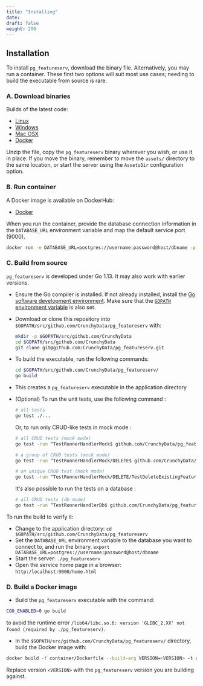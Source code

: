 ```yaml
---
title: "Installing"
date:
draft: false
weight: 200
---
```


## Installation

To install `pg_featureserv`, download the binary file. Alternatively, you may run a container. These first two options will suit most use cases; needing to build the executable from source is rare.

### A. Download binaries

Builds of the latest code:

* [Linux](https://postgisftw.s3.amazonaws.com/pg_featureserv_latest_linux.zip)
* [Windows](https://postgisftw.s3.amazonaws.com/pg_featureserv_latest_windows.zip)
* [Mac OSX](https://postgisftw.s3.amazonaws.com/pg_featureserv_latest_macos.zip)
* [Docker](https://hub.docker.com/r/pramsey/pg_featureserv)

Unzip the file, copy the `pg_featureserv` binary wherever you wish, or use it in place. If you move the binary, remember to move the `assets/` directory to the same location, or start the server using the `AssetsDir` configuration option.

### B. Run container

A Docker image is available on DockerHub:

* [Docker](https://hub.docker.com/r/pramsey/pg_featureserv/)

When you run the container, provide the database connection information in the `DATABASE_URL` environment variable and map the default service port (9000).

```sh
docker run -e DATABASE_URL=postgres://username:password@host/dbname -p 9000:9000 pramsey/pg_featureserv
```

### C. Build from source

`pg_featureserv` is developed under Go 1.13.  It may also work with earlier versions.

* Ensure the Go compiler is installed. If not already installed, install the [Go software development environment](https://golang.org/doc/install). Make sure that the [`GOPATH` environment variable](https://github.com/golang/go/wiki/SettingGOPATH) is also set.

* Download or clone this repository into `$GOPATH/src/github.com/CrunchyData/pg_featureserv` with:

  ```bash
  mkdir -p $GOPATH/src/github.com/CrunchyData
  cd $GOPATH/src/github.com/CrunchyData
  git clone git@github.com:CrunchyData/pg_featureserv.git
  ```

* To build the executable, run the following commands:

  ```bash
  cd $GOPATH/src/github.com/CrunchyData/pg_featureserv/
  go build
  ```

* This creates a `pg_featureserv` executable in the application directory
* (Optional) To run the unit tests, use the following command :

  ```bash
  # all tests
  go test ./...
  ```

  Or, to run only CRUD-like tests in mock mode :

  ```bash
  # all CRUD tests (mock mode)
  go test -run ^TestRunnerHandlerMock$ github.com/CrunchyData/pg_featureserv/internal/service/mock_test
  ```

  ```bash
  # a group of CRUD tests (mock mode)
  go test -run ^TestRunnerHandlerMock/DELETE$ github.com/CrunchyData/pg_featureserv/internal/service/mock_test
  ```

  ```bash
  # an unique CRUD test (mock mode)
  go test -run ^TestRunnerHandlerMock/DELETE/TestDeleteExistingFeature$ github.com/CrunchyData/pg_featureserv/internal/service/mock_test
  ```

  It's also possible to run the tests on a database :

  ```bash
  # all CRUD tests (db mode)
  go test -run ^TestRunnerHandlerDb$ github.com/CrunchyData/pg_featureserv/internal/service/db_test
  ```

To run the build to verify it:

* Change to the application directory:
  `cd $GOPATH/src/github.com/CrunchyData/pg_featureserv`
* Set the `DATABASE_URL` environment variable to the database you want to connect to, and run the binary.
  `export DATABASE_URL=postgres://username:password@host/dbname`
* Start the server:
  `./pg_featureserv`
* Open the service home page in a browser:
  `http:/localhost:9000/home.html`

### D. Build a Docker image

* Build the `pg_featureserv` executable with the command:
```bash
CGO_ENABLED=0 go build
```
to avoid the runtime error `/lib64/libc.so.6: version 'GLIBC_2.XX' not found (required by ./pg_featureserv)`.

* In the `$GOPATH/src/github.com/CrunchyData/pg_featureserv/` directory, build the Docker image with:
```bash
docker build -f container/Dockerfile --build-arg VERSION=<VERSION> -t crunchydata/pg_featureserv:<VERSION> ./
```
Replace version `<VERSION>` with the `pg_featureserv` version you are building against.
